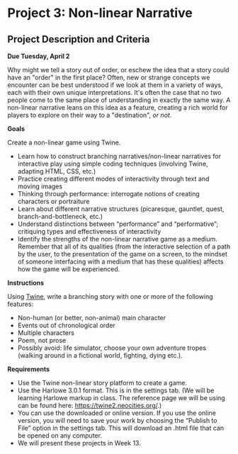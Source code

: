 # Project 3: Non-linear Narrative
## Project Description and Criteria

**Due Tuesday, April 2**


Why might we tell a story out of order, or eschew the idea that a story could have an "order" in the first place? Often, new or strange concepts we encounter can be best understood if we look at them in a variety of ways, each with their own unique interpretations. It's often the case that no two people come to the same place of understanding in exactly the same way. A non-linear narrative leans on this idea as a feature, creating a rich world for players to explore on their way to a "destination", *or not*.

**Goals**

Create a non-linear game using Twine.

- Learn how to construct branching narratives/non-linear narratives for interactive play using simple coding techniques (involving Twine, adapting HTML, CSS, etc.)
- Practice creating different modes of interactivity through text and moving images
- Thinking through performance: interrogate notions of creating characters or portraiture
- Learn about different narrative structures (picaresque, gauntlet, quest, branch-and-bottleneck, etc.)
- Understand distinctions between “performance” and “performative”; critiquing types and effectiveness of interactivity
- Identify the strengths of the non-linear narrative game as a medium. Remember that all of its qualities (from the interactive selection of a path by the user, to the presentation of the game on a screen, to the mindset of someone interfacing with a medium that has these qualities) affects how the game will be experienced.

**Instructions**

Using [Twine](https://twinery.org/), write a branching story with one or more of the following features:
- Non-human (or better, non-animal) main character
- Events out of chronological order
- Multiple characters
- Poem, not prose
- Possibly avoid: life simulator, choose your own adventure tropes (walking around in a fictional world, fighting, dying etc.).

**Requirements**

- Use the Twine non-linear story platform to create a game.
- Use the Harlowe 3.0.1 format. This is in the settings tab. (We will be learning Harlowe markup in class. The reference page we will be using can be found here: https://twine2.neocities.org/.)
- You can use the downloaded or online version. If you use the online version, you will need to save your work by choosing the “Publish to File” option in the settings tab. This will download an .html file that can be opened on any computer.
- We will present these projects in Week 13.
